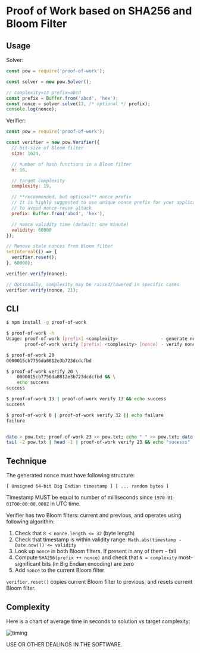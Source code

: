 # Proof of Work based on SHA256 and Bloom Filter

## Usage

Solver:
```js
const pow = require('proof-of-work');

const solver = new pow.Solver();

// complexity=13 prefix=abcd
const prefix = Buffer.from('abcd', 'hex');
const nonce = solver.solve(13, /* optional */ prefix);
console.log(nonce);
```

Verifier:
```js
const pow = require('proof-of-work');

const verifier = new pow.Verifier({
  // bit-size of Bloom filter
  size: 1024,

  // number of hash functions in a Bloom filter
  n: 16,

  // target complexity
  complexity: 19,

  // **recommended, but optional** nonce prefix
  // It is highly suggested to use unique nonce prefix for your application
  // to avoid nonce-reuse attack
  prefix: Buffer.from('abcd', 'hex'),

  // nonce validity time (default: one minute)
  validity: 60000
});

// Remove stale nonces from Bloom filter
setInterval(() => {
  verifier.reset();
}, 60000);

verifier.verify(nonce);

// Optionally, complexity may be raised/lowered in specific cases
verifier.verify(nonce, 21);
```

## CLI

```bash
$ npm install -g proof-of-work

$ proof-of-work -h
Usage: proof-of-work [prefix] <complexity>                - generate nonce
       proof-of-work verify [prefix] <complexity> [nonce] - verify nonce

$ proof-of-work 20
0000015cb7756da0812e3b723dcdcfbd

$ proof-of-work verify 20 \
    0000015cb7756da0812e3b723dcdcfbd && \
    echo success
success

$ proof-of-work 13 | proof-of-work verify 13 && echo success
success

$ proof-of-work 0 | proof-of-work verify 32 || echo failure
failure


date > pow.txt; proof-of-work 23 >> pow.txt; echo " " >> pow.txt; date >> pow.txt; cat pow.txt
tail -2 pow.txt | head -1 | proof-of-work verify 23 && echo "sucesss"


```

## Technique

The generated nonce must have following structure:

```
[ Unsigned 64-bit Big Endian timestamp ] [ ... random bytes ]
```

Timestamp MUST be equal to number of milliseconds since
`1970-01-01T00:00:00.000Z` in UTC time.

Verifier has two Bloom filters: current and previous, and operates using
following algorithm:

1. Check that `8 < nonce.length <= 32` (byte length)
2. Check that timestamp is within validity range:
   `Math.abs(timestamp - Date.now()) <= validity`
3. Look up `nonce` in both Bloom filters. If present in any of them - fail
4. Compute `SHA256(prefix ++ nonce)` and check that `N = complexity`
   most-significant bits (in Big Endian encoding) are zero
5. Add `nonce` to the current Bloom filter

`verifier.reset()` copies current Bloom filter to previous, and resets current
Bloom filter.

## Complexity

Here is a chart of average time in seconds to solution vs target complexity:

![timing][0]

USE OR OTHER DEALINGS IN THE SOFTWARE.

[0]: https://raw.githubusercontent.com/indutny/proof-of-work/master/images/pow.png
